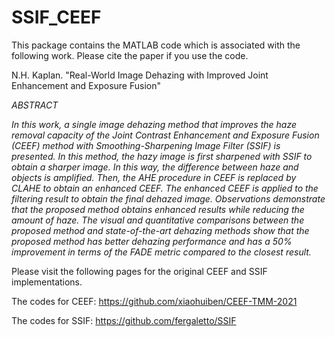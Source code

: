 # SSIF_CEEF

This package contains the MATLAB code which is associated with the following work. Please cite the paper if you use the code. 

N.H. Kaplan. "Real-World Image Dehazing with Improved Joint Enhancement and Exposure Fusion" 

*ABSTRACT*

*In this work, a single image dehazing method that improves the haze removal capacity of the Joint Contrast Enhancement and Exposure Fusion (CEEF) method with Smoothing-Sharpening Image Filter (SSIF) is presented. In this method, the hazy image is first sharpened with SSIF to obtain a sharper image. In this way, the difference between haze and objects is amplified. Then, the AHE procedure in CEEF is replaced by CLAHE to obtain an enhanced CEEF. The enhanced CEEF is applied to the filtering result to obtain the final dehazed image. Observations demonstrate that the proposed method obtains enhanced results while reducing the amount of haze. The visual and quantitative comparisons between the proposed method and state-of-the-art dehazing methods show that the proposed method has better dehazing performance and has a 50\% improvement in terms of the FADE metric compared to the closest result.*

Please visit the following pages for the original CEEF and SSIF implementations. 

The codes for CEEF: https://github.com/xiaohuiben/CEEF-TMM-2021 

The codes for SSIF: https://github.com/fergaletto/SSIF
